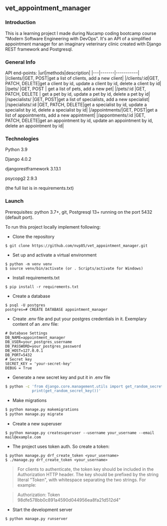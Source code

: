 
## vet_appointment_manager

### Introduction

This is a learning project I made during Nucamp coding bootcamp course "Modern Software Engineering with DevOps".
It's an API of a simplified appointment manager for an imaginary veterinary clinic created with Django REST framework and Postgresql.

### General Info

API end-points:
|url|methods|description|
|---|-------|-----------|
|/clients/|GET, POST|get a list of clients, add a new client|
|/clients/:id|GET, PATCH, DELETE|get a client by id, update a client by id, delete a client by id|
|/pets/ |GET, POST | get a list of pets, add a new pet|
|/pets/:id |GET, PATCH, DELETE | get a pet by id, update a pet by id, delete a pet by id|
|/specialists/ |GET, POST|get a list of specialists, add a new specialist|
|/specialists/:id |GET, PATCH, DELETE|get a specialist by id, update a specialist by id, delete a specialist by id|
|/appointments/|GET, POST|get a list of appointments, add a new appintment|
|/appontments/:id |GET, PATCH, DELETE|get an appointment by id, update an appointment by id, delete an appointment by id|

### Technologies

Python 3.9

Django 4.0.2

djangorestframework 3.13.1

psycopg2 2.9.3

(the full list is in requirements.txt)

### Launch

Prerequisites: python 3.7+, git, Postgresql 13+ running on the port 5432 (default port).

To run this project locally implement following:

* Clone the repository
```
$ git clone https://github.com/nvp85/vet_appointment_manager.git
```
* Set up and activate a virtual environment
```
$ python -m venv venv
$ source venv/bin/activate (or . Scripts/activate for Windows)
```
* Install requirements.txt
```
$ pip install -r requirements.txt 
```
* Create a database
```
$ psql -U postgres
postgres=# CREATE DATABASE appointment_manager
```
* Create .env file and put your postgres credentials in it. Exemplary content of an .env file:
```
# Database Settings
DB_NAME=appointment_manager
DB_USER=your_postgres_username
DB_PASSWORD=your_postgres_password
DB_HOST=127.0.0.1
DB_PORT=5432
# Secret key
SECRET_KEY = 'your-secret-key'
DEBUG = True
```
* Generate a new secret key and put it in .env file
```bash
$ python -c 'from django.core.management.utils import get_random_secret_key; \
            print(get_random_secret_key())'
```

* Make migrations
```bash
$ python manage.py makemigrations
$ python manage.py migrate
```
* Create a new superuser 
```
$ python manage.py createsuperuser --username your_username --email mail@example.com
```
* The project uses token auth. So create a token:
```
$ python manage.py drf_create_token <your_username>
$ ./manage.py drf_create_token <your_username>
```
>For clients to authenticate, the token key should be included in the Authorization HTTP header. The key should be prefixed by the string literal "Token", with whitespace separating the two strings. For example:

>Authorization: Token  98dfe578bb0c891a4590d044956ea8fa21d512d4"

* Start the development server
```
$ python manage.py runserver
```
